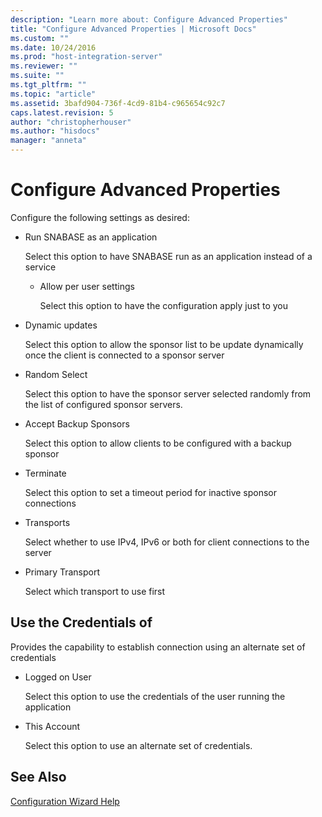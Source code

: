 ```yaml
---
description: "Learn more about: Configure Advanced Properties"
title: "Configure Advanced Properties | Microsoft Docs"
ms.custom: ""
ms.date: 10/24/2016
ms.prod: "host-integration-server"
ms.reviewer: ""
ms.suite: ""
ms.tgt_pltfrm: ""
ms.topic: "article"
ms.assetid: 3bafd904-736f-4cd9-81b4-c965654c92c7
caps.latest.revision: 5
author: "christopherhouser"
ms.author: "hisdocs"
manager: "anneta"
---
```

# Configure Advanced Properties
Configure the following settings as desired:  
  
-   Run SNABASE as an application  
  
     Select this option to have SNABASE run as an application instead of a service  
  
    -   Allow per user settings  
  
         Select this option to have the configuration apply just to you  
  
-   Dynamic updates  
  
     Select this option to allow the sponsor list to be update dynamically once the client is connected to a sponsor server  
  
-   Random Select  
  
     Select this option to have the sponsor server selected randomly from the list of configured sponsor servers.  
  
-   Accept Backup Sponsors  
  
     Select this option to allow clients to be configured with a backup sponsor  
  
-   Terminate  
  
     Select this option to set a timeout period for inactive sponsor connections  
  
-   Transports  
  
     Select whether to use IPv4, IPv6 or both for client connections to the server  
  
-   Primary Transport  
  
     Select which transport to use first  
  
## Use the Credentials of  
 Provides the capability to establish connection using an alternate set of credentials  
  
-   Logged on User  
  
     Select this option to use the credentials of the user running the application  
  
-   This Account  
  
     Select this option to use an alternate set of credentials.  
  
## See Also  
 [Configuration Wizard Help](../install-and-config-guides/configuration-wizard-help2.md)
